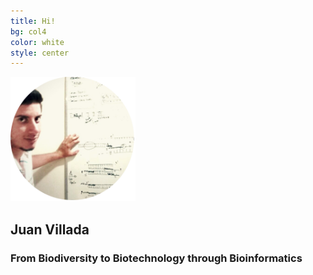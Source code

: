 ```yaml
---
title: Hi!
bg: col4
color: white
style: center
---
```


<img src="img/pic.png" width="200px">

## **Juan** **Villada**

### From **Biodiversity** to **Biotechnology** through **Bioinformatics**


 